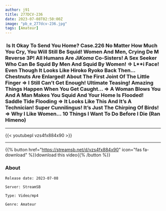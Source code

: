 ```yaml
---
author: j91
title: 277DCV-236
date: 2023-07-08T02:50:00Z
image: "pb_e_277dcv-236.jpg"
tags: [Amateur]
---
```


###  Is It Okay To Send You Home? Case.226 No Matter How Much You Cry, You Will Still Be Squid! Women And Men, Crying De M Reverse 3P! All Humans Are Ji*Koma* Co-Sisters! A Sex Seeker Who Can Be Squid By Men And Squid By Women! ⇒ L**i Face! Even Though It Looks Like Hiroko Ryoko Back Then… Chestnuts Are Enlarged! About The First Joint Of The Little Finger ⇒ I Still Can’t Get Enough! Ultimate Teasing! Amazing Things Happen When You Get Caught… ⇒ A Woman Blows You And A Man Makes You Squid And Your Home Is Flooded! Saddle Tide Flooding ⇒ It Looks Like This And It’s A Technician! Super Cunnilingus! It’s Just The Chirping Of Birds! ⇒ Why I Like Women… 10 Things I Want To Do Before I Die (Ran Himeno)
___

{{< youtubepl vzs4fx884x90 >}}
___

{{% button href="https://streamsb.net/d/vzs4fx884x90" icon="fas fa-download" %}}download this video{{% /button %}}
### About

`Release date: 2023-07-08`

`Server: StreamSB`

`Type: Video/mp4`

`Genre:	Amateur`